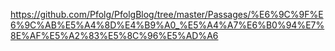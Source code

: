 https://github.com/Pfolg/PfolgBlog/tree/master/Passages/%E6%9C%9F%E6%9C%AB%E5%A4%8D%E4%B9%A0_%E5%A4%A7%E6%B0%94%E7%8E%AF%E5%A2%83%E5%8C%96%E5%AD%A6
